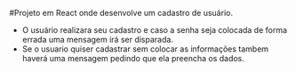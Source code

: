 #Projeto em React onde desenvolve um cadastro de usuário. 
- O usuário realizara seu cadastro e caso a senha seja colocada de forma errada uma mensagem irá ser disparada. 
- Se o usuario quiser cadastrar sem colocar as informações tambem haverá uma mensagem pedindo que ela preencha os dados.
